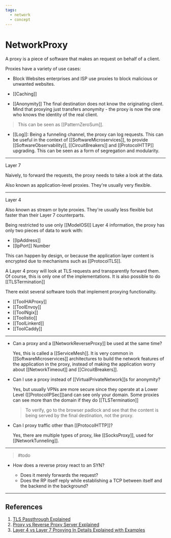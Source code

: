```yaml
---
tags:
  - network
  - concept
---
```

# NetworkProxy

A proxy is a piece of software that makes an request on behalf of a client.

Proxies have a variety of use cases:

* Block Websites
  enterprises and ISP use proxies to block malicious or unwanted websites.

* [[Caching]]

* [[Anonymity]]
  The final destination does not know the originating client. Mind that proxying just transfers anonymity - the proxy is now the one who knows the identity of the real client.

> This can be seen as [[PatternZeroSum]].

* [[Log]]:  Being a funneling channel, the proxy can log requests. This can be useful in the context of [[SoftwareMicroservices]], to provide [[SoftwareObservability]], [[CircuitBreakers]] and [[ProtocolHTTP]] upgrading. This can be seen as a form of segregation and modularity.

___

Layer 7

Naively, to forward the requests, the proxy needs to take a look at the data.

Also known as application-level proxies. They're usually very flexible.

___

Layer 4

Also known as stream or byte proxies. They're usually less flexible but faster than their Layer 7 counterparts.

Being restricted to use only [[ModelOSI]] Layer 4 information, the proxy has only two pieces of data to work with:

* [[IpAddress]]
* [[IpPort]] Number

This can happen by design, or because the application layer content is encrypted due to mechanisms such as [[ProtocolTLS]].

A Layer 4 proxy will look at TLS requests and transparently forward them. Of course, this is only one of the implementations. It is also possible to do [[TLSTermination]]

There exist several software tools that implement proxying functionality.

* [[ToolHAProxy]]
* [[ToolEnvoy]]
* [[ToolNgix]]
* [[ToolIstio]]
* [[ToolLinkerd]]
* [[ToolCaddy]]

___

* Can a proxy and a [[NetworkReverseProxy]] be used at the same time?

    Yes, this is called a [[ServiceMesh]].
    It is very common in [[SoftwareMicroservices]] architectures to build the network features of the application in the proxy, instead of making the application worry about [[NetworkTimeout]] and [[CircuitBreakers]].

* Can I use a proxy instead of [[VirtualPrivateNetwork]]s for anonymity?
  
  Yes, but usually VPNs are more secure since they operate at a Lower Level ([[ProtocolIPSec]])and can see only your domain. Some proxies can see more than the domain if they do [[TLSTermination]]
  
  > To verify, go to the browser padlock and see that the content is being served by the final destination, not the proxy.
  
* Can I proxy traffic other than [[ProtocolHTTP]]?
  
  Yes, there are multiple types of proxy, like [[SocksProxy]], used for [[NetworkTunneling]].

___

> #todo

* How does a reverse proxy react to an SYN?

  * Does it merely forwards the request?
  * Does the RP itself reply while establishing a TCP between itself and the backend in the background?

___

## References

1. [TLS Passthrough Explained](https://www.youtube.com/watch?v=iLHhL-vAPqo)
2. [Proxy vs Reverse Proxy Server Explained](https://www.youtube.com/watch?v=SqqrOspasag)
3. [Layer 4 vs Layer 7 Proxying In Details Explained with Examples](https://www.youtube.com/watch?v=ylkAc9wmKhc)
